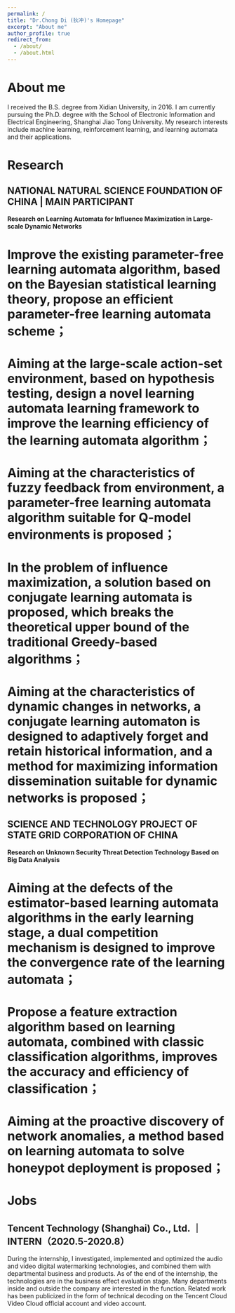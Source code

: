 ```yaml
---
permalink: /
title: "Dr.Chong Di (狄冲)'s Homepage"
excerpt: "About me"
author_profile: true
redirect_from: 
  - /about/
  - /about.html
---
```


About me
======
I received the B.S. degree from Xidian University, in 2016. I am currently pursuing the Ph.D. degree with the School of Electronic Information and Electrical Engineering, Shanghai Jiao Tong University. My research interests include machine learning, reinforcement learning, and learning automata and their applications.

Research
======
NATIONAL NATURAL SCIENCE FOUNDATION OF CHINA | MAIN PARTICIPANT
------
**Research on Learning Automata for Influence Maximization in Large-scale Dynamic Networks**
#	Improve the existing parameter-free learning automata algorithm, based on the Bayesian statistical learning theory, propose an efficient parameter-free learning automata scheme；
#	Aiming at the large-scale action-set environment, based on hypothesis testing, design a novel learning automata learning framework to improve the learning efficiency of the learning automata algorithm；
#	Aiming at the characteristics of fuzzy feedback from environment, a parameter-free learning automata algorithm suitable for Q-model environments is proposed；
#	In the problem of influence maximization, a solution based on conjugate learning automata is proposed, which breaks the theoretical upper bound of the traditional Greedy-based algorithms；
#	Aiming at the characteristics of dynamic changes in networks, a conjugate learning automaton is designed to adaptively forget and retain historical information, and a method for maximizing information dissemination suitable for dynamic networks is proposed；

SCIENCE AND TECHNOLOGY PROJECT OF STATE GRID CORPORATION OF CHINA
------
**Research on Unknown Security Threat Detection Technology Based on Big Data Analysis**
#	Aiming at the defects of the estimator-based learning automata algorithms in the early learning stage, a dual competition mechanism is designed to improve the convergence rate of the learning automata；
#	Propose a feature extraction algorithm based on learning automata, combined with classic classification algorithms, improves the accuracy and efficiency of classification；
#	Aiming at the proactive discovery of network anomalies, a method based on learning automata to solve honeypot deployment is proposed；

Jobs
======
Tencent Technology (Shanghai) Co., Ltd. ｜ INTERN（2020.5-2020.8）
------
During the internship, I investigated, implemented and optimized the audio and video digital watermarking technologies, and combined them with departmental business and products. As of the end of the internship, the technologies are in the business effect evaluation stage. Many departments inside and outside the company are interested in the function. Related work has been publicized in the form of technical decoding on the Tencent Cloud Video Cloud official account and video account.